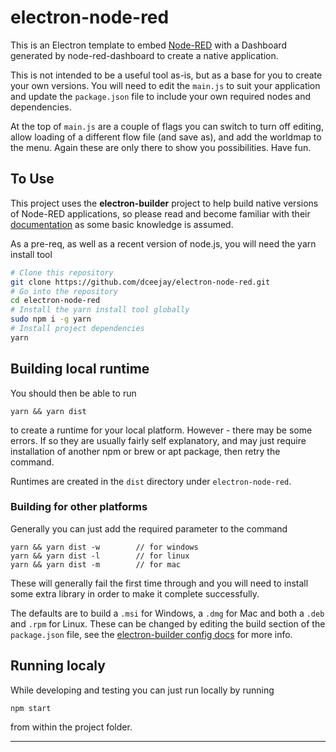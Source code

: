 # electron-node-red

This is an Electron template to embed [Node-RED](https://nodered.org) with a Dashboard generated by node-red-dashboard to create a native application.

This is not intended to be a useful tool as-is, but as a base for you to create your own versions. You will need to edit the `main.js` to suit your application and update the `package.json` file to include your own required nodes and dependencies.

At the top of `main.js` are a couple of flags you can switch to turn off editing, allow loading of a different flow file (and save as), and add the worldmap to the menu. Again these are only there to show you possibilities. Have fun.

## To Use

This project uses the **electron-builder** project to help build native versions
of Node-RED applications, so please read and become familiar with their [documentation](https://www.electron.build/) as some basic 
knowledge is assumed.

As a pre-req, as well as a recent version of node.js, you will need the yarn install tool

```bash
# Clone this repository
git clone https://github.com/dceejay/electron-node-red.git
# Go into the repository
cd electron-node-red
# Install the yarn install tool globally
sudo npm i -g yarn
# Install project dependencies
yarn
```

## Building local runtime

You should then be able to run
```
yarn && yarn dist
```

to create a runtime for your local platform.
However - there may be some errors. If so they are usually fairly self explanatory, and may just require
installation of another npm or brew or apt package, then retry the command.

Runtimes are created in the `dist` directory under `electron-node-red`.

### Building for other platforms

Generally you can just add the required parameter to the command
```
yarn && yarn dist -w        // for windows
yarn && yarn dist -l        // for linux
yarn && yarn dist -m        // for mac
```

These will generally fail the first time through and you will need to install some extra library in order to make it
complete successfully.

The defaults are to build a `.msi` for Windows, a `.dmg` for Mac and both a `.deb` and `.rpm` for Linux.
These can be changed by editing the build section of the `package.json` file, see the
[electron-builder config docs](https://www.electron.build/configuration/configuration) for more info.

## Running localy

While developing and testing you can just run locally by running
```
npm start
```
from within the project folder.

---